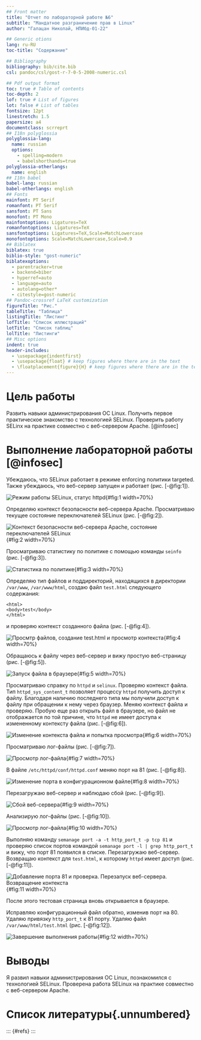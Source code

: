 ```yaml
---
## Front matter
title: "Отчет по лабораторной работе №6"
subtitle: "Мандатное разграничение прав в Linux"
author: "Галацан Николай, НПИбд-01-22"

## Generic otions
lang: ru-RU
toc-title: "Содержание"

## Bibliography
bibliography: bib/cite.bib
csl: pandoc/csl/gost-r-7-0-5-2008-numeric.csl

## Pdf output format
toc: true # Table of contents
toc-depth: 2
lof: true # List of figures
lot: false # List of tables
fontsize: 12pt
linestretch: 1.5
papersize: a4
documentclass: scrreprt
## I18n polyglossia
polyglossia-lang:
  name: russian
  options:
	- spelling=modern
	- babelshorthands=true
polyglossia-otherlangs:
  name: english
## I18n babel
babel-lang: russian
babel-otherlangs: english
## Fonts
mainfont: PT Serif
romanfont: PT Serif
sansfont: PT Sans
monofont: PT Mono
mainfontoptions: Ligatures=TeX
romanfontoptions: Ligatures=TeX
sansfontoptions: Ligatures=TeX,Scale=MatchLowercase
monofontoptions: Scale=MatchLowercase,Scale=0.9
## Biblatex
biblatex: true
biblio-style: "gost-numeric"
biblatexoptions:
  - parentracker=true
  - backend=biber
  - hyperref=auto
  - language=auto
  - autolang=other*
  - citestyle=gost-numeric
## Pandoc-crossref LaTeX customization
figureTitle: "Рис."
tableTitle: "Таблица"
listingTitle: "Листинг"
lofTitle: "Список иллюстраций"
lotTitle: "Список таблиц"
lolTitle: "Листинги"
## Misc options
indent: true
header-includes:
  - \usepackage{indentfirst}
  - \usepackage{float} # keep figures where there are in the text
  - \floatplacement{figure}{H} # keep figures where there are in the text
---
```

# Цель работы

Развить навыки администрирования ОС Linux. Получить первое практическое знакомство с технологией SELinux.
Проверить работу SELinx на практике совместно с веб-сервером Apache. [@infosec]

# Выполнение лабораторной работы [@infosec]

Убеждаюсь, что SELinux работает в режиме enforcing политики targeted. Также убеждаюсь, что веб-сервер запущен и работает (рис. [-@fig:1]).

![Режим работы SELinux, статус httpd](image/1.png){#fig:1 width=70%}

Определяю контекст безопасности веб-сервера Apache. Просматриваю текущее состояние переключателей SELinux (рис. [-@fig:2]).

![Контекст безопасности веб-сервера Apache, состояние переключателей SELinux](image/2.png){#fig:2 width=70%}

Просматриваю статистику по политике с помощью команды `seinfo` (рис. [-@fig:3]).

![Статистика по политике](image/3.png){#fig:3 width=70%}

Определяю тип файлов и поддиректорий, находящихся в директории `/var/www`, `/var/www/html`, создаю файл `test.html` следующего содержания:

```
<html>
<body>test</body>
</html>

```
и проверяю контекст созданного файла (рис. [-@fig:4]).

![Просмтр файлов, создание test.html и просмотр контекста](image/4.png){#fig:4 width=70%}

Обращаюсь к файлу через веб-сервер и вижу простую веб-страницу (рис. [-@fig:5]).

![Запуск файла в браузере](image/5.png){#fig:5 width=70%}

Просматриваю справку по `httpd` и `selinux`. Проверяю контекст файла. Тип `httpd_sys_content_t` позволяет процессу `httpd` получить доступ к файлу. Благодаря наличию последнего типа мы получили доступ к файлу при обращении к нему через браузер. Меняю контекст файла и проверяю. Пробую еще раз открыть файл в браузере, но файл не отображается по той причине, что `httpd` не имеет доступа к измененному контексту файла (рис. [-@fig:6]).

![Изменение контекста файла и попытка просмотра](image/6.png){#fig:6 width=70%}

Просматриваю лог-файлы (рис. [-@fig:7]).

![Просмотр лог-файла](image/7.png){#fig:7 width=70%}

В файле `/etc/httpd/conf/httpd.conf` меняю порт на 81 (рис. [-@fig:8]).

![Изменение порта в конфигурационном файле](image/8.png){#fig:8 width=70%}

Перезагружаю веб-сервер и наблюдаю сбой (рис. [-@fig:9]).

![Сбой веб-сервера](image/9.png){#fig:9 width=70%}

Анализирую лог-файлы (рис. [-@fig:10]).

![Просмотр лог-файла](image/10.png){#fig:10 width=70%}

Выполняю команду `semanage port -a -t http_port_t -р tcp 81` и проверяю список портов командой `semanage port -l | grep http_port_t` и вижу, что порт 81 появился в списке. Перезагружаю веб-сервер. Возвращаю контекст для `test.html`, к которому `httpd` имеет доступ (рис. [-@fig:11]).

![Добавление порта 81 и проверка. Перезапуск веб-сервера. Возвращение контекста](image/11.png){#fig:11 width=70%}

После этого тестовая страница вновь открывается в браузере.

Исправляю конфигурационный файл обратно, изменив порт на 80. Удаляю привязку `http_port_t` к 81 порту. Удаляю файл `/var/www/html/test.html` (рис. [-@fig:12]).

![Завершение выполнения работы](image/12.png){#fig:12 width=70%}

# Выводы

Я развил навыки администрирования ОС Linux, познакомился с технологией SELinux. Проверена работа SELinux на практике совместно с веб-сервером Apache.

# Список литературы{.unnumbered}

::: {#refs}
:::

